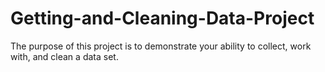 Getting-and-Cleaning-Data-Project
=================================

The purpose of this project is to demonstrate your ability to collect, work with, and clean a data set.
